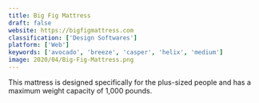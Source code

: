 ```yaml
---
title: Big Fig Mattress
draft: false 
website: https://bigfigmattress.com
classification: ['Design Softwares']
platform: ['Web']
keywords: ['avocado', 'breeze', 'casper', 'helix', 'medium']
image: 2020/04/Big-Fig-Mattress.png
---
```

This mattress is designed specifically for the plus-sized people and has a maximum weight capacity of 1,000 pounds.